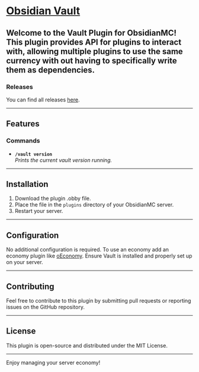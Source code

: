 # [Obsidian Vault](https://harbr.dev/plugin/obsidian-vault)

Welcome to the Vault Plugin for ObsidianMC! This plugin provides API for plugins to interact with, allowing multiple plugins to use the same currency with out having to specifically write them as dependencies.
---
### Releases
You can find all releases [here](https://harbr.dev/plugin/obsidian-vault/versions).

---

## Features

### Commands
- **`/vault version`**  
  *Prints the current vault version running.*

---

## Installation
1. Download the plugin .obby file.
2. Place the file in the `plugins` directory of your ObsidianMC server.
3. Restart your server.

---

## Configuration
No additional configuration is required. To use an economy add an economy plugin like [oEconomy](https://harbr.dev/plugin/oeconomy). Ensure Vault is installed and properly set up on your server.

---

## Contributing
Feel free to contribute to this plugin by submitting pull requests or reporting issues on the GitHub repository.

---

## License
This plugin is open-source and distributed under the MIT License.

---

Enjoy managing your server economy!

